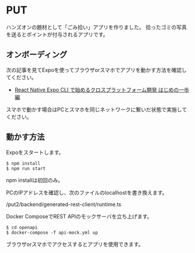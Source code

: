 # PUT

ハンズオンの題材として「ごみ拾い」アプリを作りました。
拾ったゴミの写真を送るとポイントが付与されるアプリです。

## オンボーディング

次の記事を見てExpoを使ってブラウザorスマホでアプリを動かす方法を確認してください。

- [React Native Expo CLI で始めるクロスプラットフォーム開発 はじめの一歩編](https://www.cresco.co.jp/blog/entry/12928/)

スマホで動かす場合はPCとスマホを同じネットワークに繋いだ状態で実施してください。

## 動かす方法

Expoをスタートします。

```
$ npm install
$ npm run start
```

npm installは初回のみ。

PCのIPアドレスを確認し、次のファイルのlocalhostを書き換えます。

/put2/backend/generated-rest-client/runtime.ts

Docker ComposeでREST APIのモックサーバを立ち上げます。

```
$ cd openapi
$ docker-compose -f api-mock.yml up
```

ブラウザorスマホでアクセスするとアプリを使用できます。
